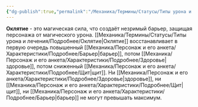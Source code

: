 ```yaml
---
{"dg-publish":true,"permalink":"/Механика/Термины/Статусы/Типы урона и лечения/Подробнее/Оклятие/","noteIcon":"","created":"2025-08-21T13:47:54.336+03:00","updated":"2025-09-24T18:57:42.635+03:00"}
---
```






**Оклятие** - это магическая сила, что создаёт незримый барьер, защищая персонажа от магического урона. 
[[Механика/Термины/Статусы/Типы урона и лечения/Подробнее/Оклятие\|Оклятие]] восстанавливает в первую очередь повышенный [[Механика/Персонаж и его анкета/Характеристики/Подробнее/Барьер\|барьер]], потом [[Механика/Персонаж и его анкета/Характеристики/Подробнее/Здоровье\|здоровье]], потом сниженный [[Механика/Персонаж и его анкета/Характеристики/Подробнее/Щит\|щит]]. Ни [[Механика/Персонаж и его анкета/Характеристики/Подробнее/Здоровье\|здоровье]], ни [[Механика/Персонаж и его анкета/Характеристики/Подробнее/Щит\|щит]], ни [[Механика/Персонаж и его анкета/Характеристики/Подробнее/Барьер\|барьер]] не могут превышать максимум. 